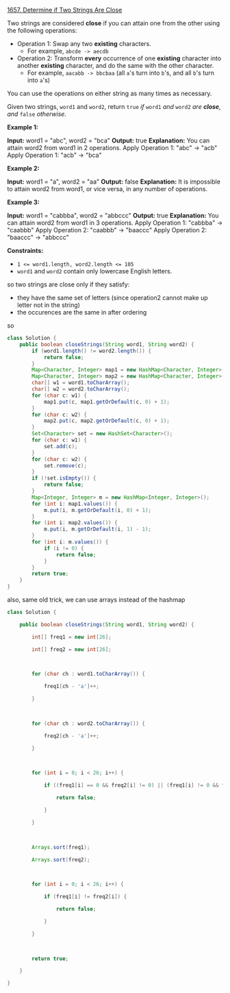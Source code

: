 [1657. Determine if Two Strings Are Close](https://leetcode.com/problems/determine-if-two-strings-are-close/)


Two strings are considered **close** if you can attain one from the other using the following operations:

- Operation 1: Swap any two **existing** characters.
    - For example, `abcde -> aecdb`
- Operation 2: Transform **every** occurrence of one **existing** character into another **existing** character, and do the same with the other character.
    - For example, `aacabb -> bbcbaa` (all `a`'s turn into `b`'s, and all `b`'s turn into `a`'s)

You can use the operations on either string as many times as necessary.

Given two strings, `word1` and `word2`, return `true` _if_ `word1` _and_ `word2` _are **close**, and_ `false` _otherwise._

**Example 1:**

**Input:** word1 = "abc", word2 = "bca"
**Output:** true
**Explanation:** You can attain word2 from word1 in 2 operations.
Apply Operation 1: "abc" -> "acb"
Apply Operation 1: "acb" -> "bca"

**Example 2:**

**Input:** word1 = "a", word2 = "aa"
**Output:** false
**Explanation:** It is impossible to attain word2 from word1, or vice versa, in any number of operations.

**Example 3:**

**Input:** word1 = "cabbba", word2 = "abbccc"
**Output:** true
**Explanation:** You can attain word2 from word1 in 3 operations.
Apply Operation 1: "cabbba" -> "caabbb"
Apply Operation 2: "caabbb" -> "baaccc"
Apply Operation 2: "baaccc" -> "abbccc"

**Constraints:**

- `1 <= word1.length, word2.length <= 105`
- `word1` and `word2` contain only lowercase English letters.

so two strings are close only if they satisfy:

- they have the same set of letters (since operation2 cannot make up letter not in the string)
- the occurences are the same in after ordering

so 
```java
class Solution { 
	public boolean closeStrings(String word1, String word2) { 
		if (word1.length() != word2.length()) { 
			return false; 
		} 
		Map<Character, Integer> map1 = new HashMap<Character, Integer>();
		Map<Character, Integer> map2 = new HashMap<Character, Integer>(); 
		char[] w1 = word1.toCharArray();
		char[] w2 = word2.toCharArray(); 
		for (char c: w1) { 
			map1.put(c, map1.getOrDefault(c, 0) + 1); 
		} 
		for (char c: w2) { 
			map2.put(c, map2.getOrDefault(c, 0) + 1); 
		} 
		Set<Character> set = new HashSet<Character>();
		for (char c: w1) { 
			set.add(c); 
		} 
		for (char c: w2) { 
			set.remove(c); 
		} 
		if (!set.isEmpty()) {
			return false; 
		} 
		Map<Integer, Integer> m = new HashMap<Integer, Integer>(); 
		for (int i: map1.values()) { 
			m.put(i, m.getOrDefault(i, 0) + 1); 
		} 
		for (int i: map2.values()) { 
			m.put(i, m.getOrDefault(i, 1) - 1); 
		} 
		for (int i: m.values()) { 
			if (i != 0) {
				return false; 
			}
		} 
		return true; 
	}
}
```

also, same old trick, we can use arrays instead of the hashmap

```java
class Solution {

    public boolean closeStrings(String word1, String word2) {

        int[] freq1 = new int[26];

        int[] freq2 = new int[26];

  

        for (char ch : word1.toCharArray()) {

            freq1[ch - 'a']++;

        }

  

        for (char ch : word2.toCharArray()) {

            freq2[ch - 'a']++;

        }

  

        for (int i = 0; i < 26; i++) {

            if ((freq1[i] == 0 && freq2[i] != 0) || (freq1[i] != 0 && freq2[i] == 0)) {

                return false;

            }

        }

  

        Arrays.sort(freq1);

        Arrays.sort(freq2);

  

        for (int i = 0; i < 26; i++) {

            if (freq1[i] != freq2[i]) {

                return false;

            }

        }

  

        return true;

    }

}
```